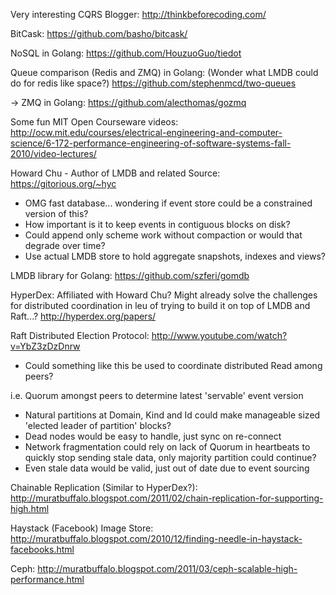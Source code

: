 

Very interesting CQRS Blogger:
http://thinkbeforecoding.com/

BitCask:
https://github.com/basho/bitcask/

NoSQL in Golang:
https://github.com/HouzuoGuo/tiedot

Queue comparison (Redis and ZMQ) in Golang:
(Wonder what LMDB could do for redis like space?)
https://github.com/stephenmcd/two-queues

-> ZMQ in Golang: https://github.com/alecthomas/gozmq

Some fun MIT Open Courseware videos:
http://ocw.mit.edu/courses/electrical-engineering-and-computer-science/6-172-performance-engineering-of-software-systems-fall-2010/video-lectures/


Howard Chu - Author of LMDB and related Source:
https://gitorious.org/~hyc
- OMG fast database... wondering if event store could be a constrained version of this?
- How important is it to keep events in contiguous blocks on disk?
- Could append only scheme work without compaction or would that degrade over time?
- Use actual LMDB store to hold aggregate snapshots, indexes and views?

LMDB library for Golang:
https://github.com/szferi/gomdb

HyperDex:
Affiliated with Howard Chu?
Might already solve the challenges for distributed coordination in leu of trying to build it on top of LMDB and Raft...?
http://hyperdex.org/papers/


Raft Distributed Election Protocol:
http://www.youtube.com/watch?v=YbZ3zDzDnrw
- Could something like this be used to coordinate distributed Read among peers?

i.e. Quorum amongst peers to determine latest 'servable' event version
- Natural partitions at Domain, Kind and Id could make manageable sized 'elected leader of partition' blocks?
- Dead nodes would be easy to handle, just sync on re-connect
- Network fragmentation could rely on lack of Quorum in heartbeats to quickly stop sending stale data, only majority partition could continue?
- Even stale data would be valid, just out of date due to event sourcing




Chainable Replication (Similar to HyperDex?):
http://muratbuffalo.blogspot.com/2011/02/chain-replication-for-supporting-high.html


Haystack (Facebook) Image Store:
http://muratbuffalo.blogspot.com/2010/12/finding-needle-in-haystack-facebooks.html

Ceph:
http://muratbuffalo.blogspot.com/2011/03/ceph-scalable-high-performance.html